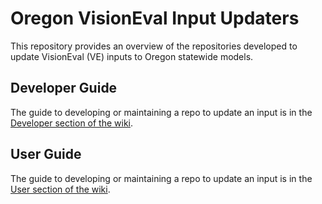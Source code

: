 # Oregon VisionEval Input Updaters

This repository provides an overview of the repositories developed to update VisionEval (VE) inputs to Oregon statewide models.

## Developer Guide

The guide to developing or maintaining a repo to update an input is in the [Developer section of the wiki](https://github.com/ODOTClimateOfficeAnalysis/oregon-ve-input-updates/wiki/Developer-Guide).

## User Guide

The guide to developing or maintaining a repo to update an input is in the [User section of the wiki](https://github.com/ODOTClimateOfficeAnalysis/oregon-ve-input-updates/wiki/User-Guide).